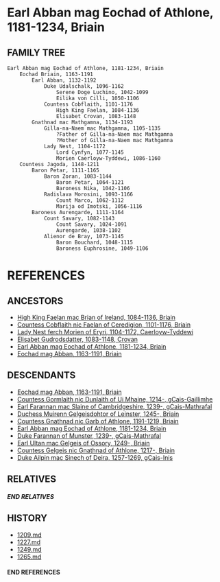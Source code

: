 # Earl Abban mag Eochad of Athlone, 1181-1234, Briain

## FAMILY TREE 
```
Earl Abban mag Eochad of Athlone, 1181-1234, Briain
    Eochad Briain, 1163-1191
        Earl Abban, 1132-1192
            Duke Udalschalk, 1096-1162
                Serene Doge Luchino, 1042-1099
                Eilika von Cilli, 1050-1106
            Countess Cobflaith, 1101-1176
                High King Faelan, 1084-1136
                Elisabet Crovan, 1083-1148
        Gnathnad mac Mathgamna, 1134-1193
            Gilla-na-Naem mac Mathgamna, 1105-1135
                ?Father of Gilla-na-Naem mac Mathgamna
                ?Mother of Gilla-na-Naem mac Mathgamna
            Lady Nest, 1104-1172
                Lord Cynfyn, 1077-1145
                Morien Caerloyw-Tyddewi, 1086-1160
    Countess Jagoda, 1148-1211
        Baron Petar, 1111-1165
            Baron Zoran, 1083-1144
                Baron Petar, 1064-1121
                Baroness Nika, 1042-1106
            Radislava Morosini, 1093-1166
                Count Marco, 1062-1112
                Marija od Imotski, 1056-1116
        Baroness Aurengarde, 1111-1164
            Count Savary, 1082-1143
                Count Savary, 1024-1091
                Aurengarde, 1038-1102
            Alienor de Bray, 1073-1145
                Baron Bouchard, 1048-1115
                Baroness Euphrosine, 1049-1106
```


# REFERENCES

## ANCESTORS
* [High King Faelan mac Brian of Ireland, 1084-1136, Briain](faelan_mac_brian_1084.md)
* [Countess Cobflaith nic Faelan of Ceredigion, 1101-1176, Briain](cobflaith_nic_faelan_1101.md)
* [Lady Nest ferch Morien of Eryri, 1104-1172, Caerloyw-Tyddewi](nest_ferch_morien_1104.md)
* [Elisabet Gudrodsdatter, 1083-1148, Crovan](elisabet_gudrodsdatter_1083.md)
* [Earl Abban mag Eochad of Athlone, 1181-1234, Briain](abban_mag_eochad_1181.md)
* [Eochad mag Abban, 1163-1191, Briain](eochad_mag_abban_1163.md)

## DESCENDANTS
* [Eochad mag Abban, 1163-1191, Briain](eochad_mag_abban_1163.md)
* [Countess Gormlaith nic Dunlaith of Ui Mhaine, 1214-, gCais-Gaillimhe](gormlaith_nic_dunlaith_1214.md)
* [Earl Farannan mac Slaine of Cambridgeshire, 1239-, gCais-Mathrafal](farannan_mac_slaine_1239.md)
* [Duchess Muirenn Gelgeisdohtor of Leinster, 1245-, Briain](muirenn_gelgeisdohtor_1245.md)
* [Countess Gnathnad nic Garb of Athlone, 1191-1219, Briain](gnathnad_nic_garb_1191.md)
* [Earl Abban mag Eochad of Athlone, 1181-1234, Briain](abban_mag_eochad_1181.md)
* [Duke Farannan of Munster, 1239-, gCais-Mathrafal](farannan_1239.md)
* [Earl Ultan mac Gelgeis of Ossory, 1249-, Briain](ultan_mac_gelgeis_1249.md)
* [Countess Gelgeis nic Gnathnad of Athlone, 1217-, Briain](gelgeis_nic_gnathnad_1217.md)
* [Duke Ailpin mac Sinech of Deira, 1257-1269, gCais-Inis](ailpin_mac_sinech_1257.md)

## RELATIVES

##### END RELATIVES 
## HISTORY
* [1209.md](../h/1209.md)
* [1227.md](../h/1227.md)
* [1249.md](../h/1249.md)
* [1265.md](../h/1265.md)

#### END REFERENCES
